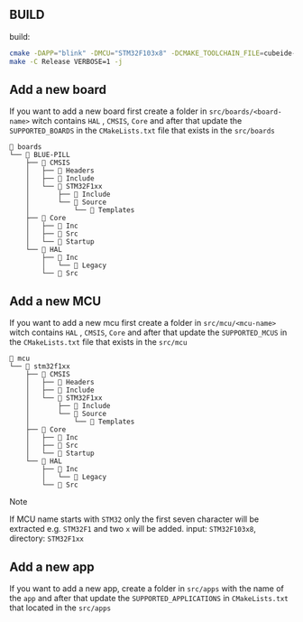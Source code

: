 ## BUILD


build:
```bash
cmake -DAPP="blink" -DMCU="STM32F103x8" -DCMAKE_TOOLCHAIN_FILE=cubeide-gcc.cmake  -S ./ -B Release -G"Unix Makefiles" -DCMAKE_BUILD_TYPE=Release
make -C Release VERBOSE=1 -j
```

<!--
> [!NOTE]
> You can only build the projct when only one target specified for MCU you can add `-DMCU=<name>` and for board you can add `-DBOARD=<name>`


Default application is `blink` in located `/src/apps/blink`



## How to add a new board?
add HALL (`Src` and `Inc`) in `src/boards/<board-name>/HALL`
add HALL (`Src` and `Inc`) in `src/boards/<board-name>/Core`
add HALL (`Src` and `Inc`) in `src/boards/<board-name>/CMSIS`

## How to add a new MCU?
add HALL (`Src` and `Inc`) in `src/mcu/<board-name>/HALL`
add HALL (`Src` and `Inc`) in `src/mcu/<board-name>/Core`
add HALL (`Src` and `Inc`) in `src/mcu/<board-name>/CMSIS`


> [!NOTE]
> After adding each `board`, `MCU` or `app`, update the `SUPPORTED_BOARDS`, `SUPPORTED_MCUS` and `SUPPORTED_APPLICATIONS` located in `CMakeLists.txt`
-->

## Add a new board
If you want to add a new board first create a folder in `src/boards/<board-name>` witch contains `HAL` , `CMSIS`, `Core` and after that update the `SUPPORTED_BOARDS` in the `CMakeLists.txt` file that exists in the `src/boards`

```plaintext
 boards
└──  BLUE-PILL
    ├──  CMSIS
    │   ├──  Headers
    │   ├──  Include
    │   └──  STM32F1xx
    │       ├──  Include
    │       └──  Source
    │           └──  Templates
    ├──  Core
    │   ├──  Inc
    │   ├── 󱧼 Src
    │   └──  Startup
    └──  HAL
        ├──  Inc
        │   └──  Legacy
        └── 󱧼 Src
```


## Add a new MCU
If you want to add a new mcu first create a folder in `src/mcu/<mcu-name>` witch contains `HAL` , `CMSIS`, `Core` and after that update the `SUPPORTED_MCUS` in the `CMakeLists.txt` file that exists in the `src/mcu`

```plaintext
 mcu
└──  stm32f1xx
    ├──  CMSIS
    │   ├──  Headers
    │   ├──  Include
    │   └──  STM32F1xx
    │       ├──  Include
    │       └──  Source
    │           └──  Templates
    ├──  Core
    │   ├──  Inc
    │   ├── 󱧼 Src
    │   └──  Startup
    └──  HAL
        ├──  Inc
        │   └──  Legacy
        └── 󱧼 Src
```

> [!NOTE]
> If MCU name starts with `STM32` only the first seven character will be extracted e.g. `STM32F1` and two `x` will be added.
> input: `STM32F103x8`, directory: `STM32F1xx`


## Add a new app
If you want to add a new app, create a folder in `src/apps` with the name of the `app` and after that update the `SUPPORTED_APPLICATIONS` in `CMakeLists.txt` that located in the `src/apps`

